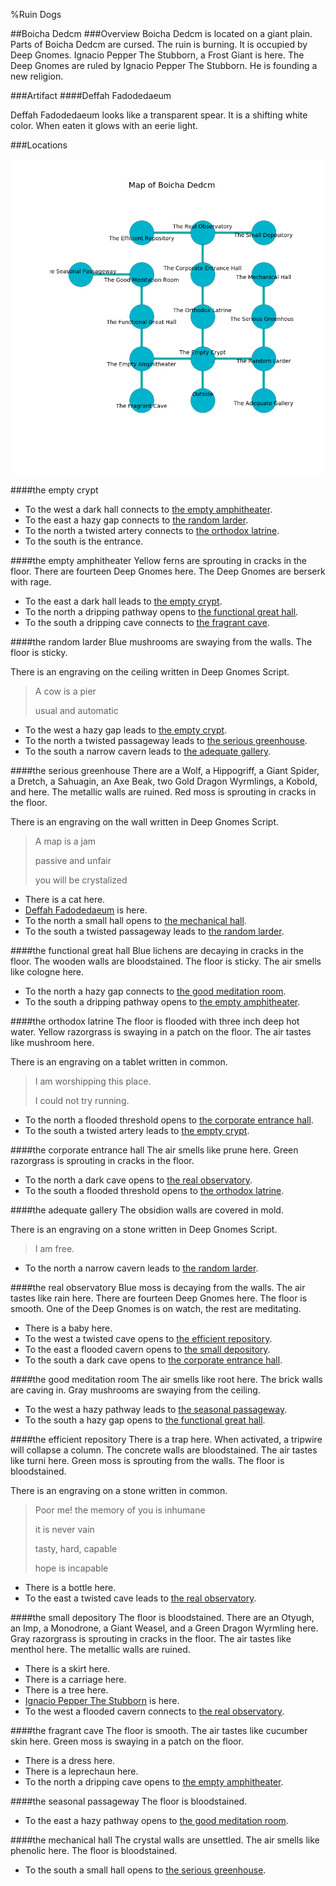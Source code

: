 %Ruin Dogs

##Boicha Dedcm
###Overview
Boicha Dedcm is located on a giant plain. Parts of Boicha Dedcm are cursed. The ruin is burning. It is occupied by Deep Gnomes. <a name="Ignacio-Pepper-The-Stubborn"></a>Ignacio Pepper The Stubborn, a Frost Giant is here. The Deep Gnomes are ruled by Ignacio Pepper The Stubborn. He  is founding a new religion. 



###Artifact
####<a name="Deffah-Fadodedaeum"></a>Deffah Fadodedaeum


Deffah Fadodedaeum looks like a transparent spear. It is a shifting white color. When eaten it glows with an eerie light. 





###Locations


![](../v2/images/Boicha-Dedcm.png)

####<a name="the-empty-crypt"></a>the empty crypt




* To the west a dark hall connects to [the empty amphitheater](#the-empty-amphitheater).
* To the east a hazy gap connects to [the random larder](#the-random-larder).
* To the north a twisted artery connects to [the orthodox latrine](#the-orthodox-latrine).
* To the south is the entrance.


####<a name="the-empty-amphitheater"></a>the empty amphitheater
Yellow ferns are sprouting in cracks in the floor. There are fourteen Deep Gnomes here. The Deep Gnomes are berserk with rage. 



* To the east a dark hall leads to [the empty crypt](#the-empty-crypt).
* To the north a dripping pathway opens to [the functional great hall](#the-functional-great-hall).
* To the south a dripping cave connects to [the fragrant cave](#the-fragrant-cave).


####<a name="the-random-larder"></a>the random larder
Blue mushrooms are swaying from the walls. The floor is sticky. 

There is an engraving on the ceiling written in Deep Gnomes Script. 

> A cow is a pier
>
> usual and automatic
>


* To the west a hazy gap leads to [the empty crypt](#the-empty-crypt).
* To the north a twisted passageway leads to [the serious greenhouse](#the-serious-greenhouse).
* To the south a narrow cavern leads to [the adequate gallery](#the-adequate-gallery).


####<a name="the-serious-greenhouse"></a>the serious greenhouse
There are a Wolf, a Hippogriff, a Giant Spider, a Dretch, a Sahuagin, an Axe Beak, two Gold Dragon Wyrmlings, a Kobold, and  here. The metallic walls are ruined. Red moss is sprouting in cracks in the floor. 

There is an engraving on the wall written in Deep Gnomes Script. 

> A map is a jam
>
> passive and unfair
>
> you will be crystalized
>


* There is a cat here.
* [Deffah Fadodedaeum](#Deffah-Fadodedaeum) is here.
* To the north a small hall opens to [the mechanical hall](#the-mechanical-hall).
* To the south a twisted passageway leads to [the random larder](#the-random-larder).


####<a name="the-functional-great-hall"></a>the functional great hall
Blue lichens are decaying in cracks in the floor. The wooden walls are bloodstained. The floor is sticky. The air smells like cologne here. 



* To the north a hazy gap connects to [the good meditation room](#the-good-meditation-room).
* To the south a dripping pathway opens to [the empty amphitheater](#the-empty-amphitheater).


####<a name="the-orthodox-latrine"></a>the orthodox latrine
The floor is flooded with three inch deep hot water. Yellow razorgrass is swaying in a patch on the floor. The air tastes like mushroom here. 

There is an engraving on a tablet written in common. 

> I am worshipping this place.
>
> I could not try running.
>


* To the north a flooded threshold opens to [the corporate entrance hall](#the-corporate-entrance-hall).
* To the south a twisted artery leads to [the empty crypt](#the-empty-crypt).


####<a name="the-corporate-entrance-hall"></a>the corporate entrance hall
The air smells like prune here. Green razorgrass is sprouting in cracks in the floor. 



* To the north a dark cave opens to [the real observatory](#the-real-observatory).
* To the south a flooded threshold opens to [the orthodox latrine](#the-orthodox-latrine).


####<a name="the-adequate-gallery"></a>the adequate gallery
The obsidion walls are covered in mold. 

There is an engraving on a stone written in Deep Gnomes Script. 

> I am free.
>


* To the north a narrow cavern leads to [the random larder](#the-random-larder).


####<a name="the-real-observatory"></a>the real observatory
Blue moss is decaying from the walls. The air tastes like rain here. There are fourteen Deep Gnomes here. The floor is smooth. One of the Deep Gnomes is on watch, the rest are meditating. 



* There is a baby here.
* To the west a twisted cave opens to [the efficient repository](#the-efficient-repository).
* To the east a flooded cavern opens to [the small depository](#the-small-depository).
* To the south a dark cave opens to [the corporate entrance hall](#the-corporate-entrance-hall).


####<a name="the-good-meditation-room"></a>the good meditation room
The air smells like root here. The brick walls are caving in. Gray mushrooms are swaying from the ceiling. 



* To the west a hazy pathway leads to [the seasonal passageway](#the-seasonal-passageway).
* To the south a hazy gap opens to [the functional great hall](#the-functional-great-hall).


####<a name="the-efficient-repository"></a>the efficient repository
There is a trap here. When activated, a tripwire will collapse a column. The concrete walls are bloodstained. The air tastes like turni here. Green moss is sprouting from the walls. The floor is bloodstained. 

There is an engraving on a stone written in common. 

> Poor me! the memory of you is inhumane
>
> it is never vain
>
> tasty, hard, capable
>
> hope is incapable
>


* There is a bottle here.
* To the east a twisted cave leads to [the real observatory](#the-real-observatory).


####<a name="the-small-depository"></a>the small depository
The floor is bloodstained. There are an Otyugh, an Imp, a Monodrone, a Giant Weasel, and a Green Dragon Wyrmling here. Gray razorgrass is sprouting in cracks in the floor. The air tastes like menthol here. The metallic walls are ruined. 



* There is a skirt here.
* There is a carriage here.
* There is a tree here.
* [Ignacio Pepper The Stubborn](#Ignacio-Pepper-The-Stubborn) is here.
* To the west a flooded cavern connects to [the real observatory](#the-real-observatory).


####<a name="the-fragrant-cave"></a>the fragrant cave
The floor is smooth. The air tastes like cucumber skin here. Green moss is swaying in a patch on the floor. 



* There is a dress here.
* There is a leprechaun here.
* To the north a dripping cave opens to [the empty amphitheater](#the-empty-amphitheater).


####<a name="the-seasonal-passageway"></a>the seasonal passageway
The floor is bloodstained. 



* To the east a hazy pathway opens to [the good meditation room](#the-good-meditation-room).


####<a name="the-mechanical-hall"></a>the mechanical hall
The crystal walls are unsettled. The air smells like phenolic here. The floor is bloodstained. 



* To the south a small hall opens to [the serious greenhouse](#the-serious-greenhouse).


